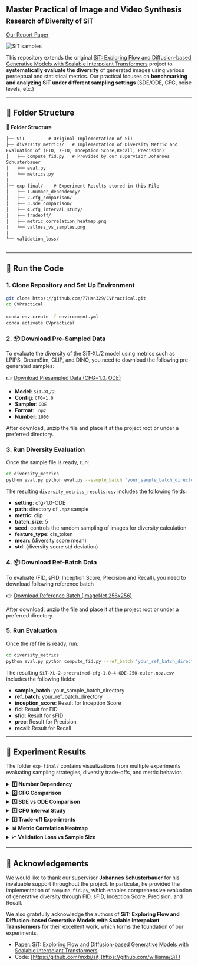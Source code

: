 ## Master Practical of Image and Video Synthesis  <br><sub>**Research of Diversity of SiT**</sub>
[Our Report Paper](https://arxiv.org/pdf/2401.08740.pdf)

![SiT samples](examples/odevssde—cfg/ode_sde_cfg.png)

This repository extends the original [SiT: Exploring Flow and Diffusion-based Generative Models with Scalable Interpolant Transformers](https://arxiv.org/pdf/2401.08740) project to **systematically evaluate the diversity** of generated images using various perceptual and statistical metrics. Our practical focuses on **benchmarking and analyzing SiT under different sampling settings** (SDE/ODE, CFG, noise levels, etc.)


---
## 📂 Folder Structure

<summary><strong>📂 Folder Structure</strong></summary>

```text
├── SiT         # Original Implementation of SiT
├── diversity_metrics/   # Implementation of Diversity Metric and Evaluation of (FID, sFID, Inception Score,Recall, Precision)   
│   ├── compute_fid.py   # Provided by our supervisor Johannes Schusterbauer
│   ├── eval.py  
│   └── metrics.py   
│   
│── exp-final/    # Experiment Results stored in this File
│   ├── 1.number_dependency/
│   ├── 2.cfg_comparison/ 
│   ├── 3.sde_comparison/
│   ├── 4.cfg_interval_study/
│   ├── tradeoff/
│   ├── metric_correlation_heatmap.png 
│   └── valloss_vs_samples.png
│        
└── validation_loss/         
        
```
---


## 🔧 Run the Code
### 1. Clone Repository and Set Up Environment

```bash
git clone https://github.com/77Han329/CVPractical.git
cd CVPractical

conda env create -f environment.yml
conda activate CVpractical
```
### 2. 📦 Download Pre-Sampled Data
To evaluate the diversity of the SiT-XL/2 model using metrics such as LPIPS, DreamSim, CLIP, and DINO, you need to download the following pre-generated samples:

👉 [Download Presampled Data (CFG=1.0, ODE)](https://github.com/77Han329/CVPractical/releases/download/sit-samples-v1/SiT-XL-2-pretrained-cfg-1.0-4-ODE-250-euler.npz.zip)

- **Model**: `SiT-XL/2`
- **Config**: `CFG=1.0`
- **Sampler**: `ODE`
- **Format**: `.npz`
- **Number**: `1000`

After download, unzip the file and place it at the project root or under a preferred directory.

### 3. Run Diversity Evaluation
Once the sample file is ready, run:
```bash
cd diversity_metrics
python eval.py python eval.py --sample_batch "your_sample_batch_directory" --metric clip --batch_size 5 
```

The resulting `diversity_metrics_results.csv` includes the following fields:

- **setting**: cfg-1.0-ODE  
- **path**: directory of `.npz` sample  
- **metric**: clip  
- **batch_size**: 5  
- **seed**: controls the random sampling of images for diversity calculation
- **feature_type**: cls_token  
- **mean**: (diversity score mean)  
- **std**: (diversity score std deviation)

### 4. 📦 Download Ref-Batch Data
To evaluate (FID, sFID, Inception Score, Precision and Recall), you need to download following reference batch

👉 [Download Reference Batch (ImageNet 256x256)](https://github.com/77Han329/CVPractical/releases/download/sit-ref/VIRTUAL_imagenet256_labeled.npz.zip)

After download, unzip the file and place it at the project root or under a preferred directory.

### 5. Run Evaluation

Once the ref file is ready, run:
```bash
cd diversity_metrics
python eval.py python compute_fid.py --ref_batch "your_ref_batch_directory" --sample_batch "your_sample_batch_directory"
```
The resulting `SiT-XL-2-pretrained-cfg-1.0-4-ODE-250-euler.npz.csv` includes the following fields:

- **sample_batch**: your_sample_batch_directory
- **ref_batch**: your_ref_batch_directory
- **inception_score**: Result for Inception Score
- **fid**: Result for FID
- **sfid**: Result for sFID
- **prec**:  Result for Precision
- **recall**:  Result for Recall

---

## 🧪 Experiment Results

The folder `exp-final/` contains visualizations from multiple experiments evaluating sampling strategies, diversity trade-offs, and metric behavior.

<details>
<summary><strong>1️⃣ Number Dependency</strong></summary>

📁 `exp-final/1.number_dependency/`  
![Number Dependency](exp-final/1.number_dependency/all_metrics_avg_std_vs_samples_with_featuretype.png)  
![Number Dependency](exp-final/1.number_dependency/mean_fid.png)
![Number Dependency](exp-final/1.number_dependency/std_fid.png)
This Results includes experiments examining how the number of samples impacts diversity and metric stability.

</details>

<details>
<summary><strong>2️⃣ CFG Comparison</strong></summary>

📁 `exp-final/2.cfg_comparison/`  
This comparison explores the effects of varying CFG (classifier-free guidance) scales on generation quality and diversity.2.cfg_comparison
/div_cfg.png
![CFG Comparison](exp-final/2.cfg_comparison/div_cfg.png)
![CFG Comparison](exp-final/2.cfg_comparison/fid_cfg.png)
</details>

<details>
<summary><strong>3️⃣ SDE vs ODE Comparison</strong></summary>

📁 `exp-final/3.sde_comparison/`  
![CFG Comparison](exp-final/3.sde_comparison/grid_4x2_with_top_legend.png)
This study compares sample diversity and realism between stochastic (SDE) and deterministic (ODE) sampling.

</details>

<details>
<summary><strong>4️⃣ CFG Interval Study</strong></summary>

📁 `exp-final/4.cfg_interval_study/`  
![CFG Inrerval](exp-final/4.cfg_interval_study/combined_metrics_subplot.png)
![CFG Interval](exp-final/4.cfg_interval_study/all_metrics_2x2.png)
Investigates whether finer-grained CFG sampling intervals yield better performance.

</details>

<details>
<summary><strong>5️⃣ Trade-off Experiments</strong></summary>

📁 `exp-final/tradeoff/`  
![Trade Off](exp-final/tradeoff/plot_pareto_lpips_high_vs_fid_low.png)
Contains ablation studies on diversity-quality trade-offs, including various sampling configurations.

</details>

<details>
<summary><strong>📊 Metric Correlation Heatmap</strong></summary>

![Metric Correlation](exp-final/metric_correlation_heatmap.png)  
This heatmap shows the correlation between metrics such as FID, LPIPS, DreamSim, and CLIP.

</details>

<details>
<summary><strong>📈 Validation Loss vs Sample Size</strong></summary>

![Validation Loss](exp-final/valloss_vs_samples.png)  
Depicts how validation loss varies with number of samples, confirming the stability of model evaluation.

</details>

---


## 🙏 Acknowledgements

We would like to thank our supervisor **Johannes Schusterbauer** for his invaluable support throughout the project. In particular, he provided the implementation of `compute_fid.py`, which enables comprehensive evaluation of generative diversity through FID, sFID, Inception Score, Precision, and Recall.

We also gratefully acknowledge the authors of **SiT: Exploring Flow and Diffusion-based Generative Models with Scalable Interpolant Transformers** for their excellent work, which forms the foundation of our experiments.  
- Paper: [SiT: Exploring Flow and Diffusion-based Generative Models with Scalable Interpolant Transformers](https://arxiv.org/pdf/2401.08740)  
- Code: [https://github.com/mxbi/sit](https://github.com/willisma/SiT)
